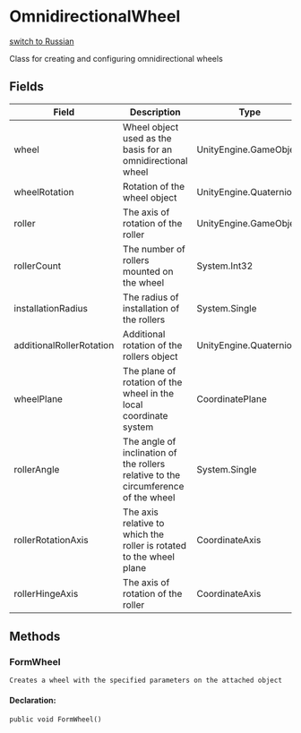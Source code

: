 # OmnidirectionalWheel
[switch to Russian](/ScriptingAPI/ru/Mechanics/OmnidirectionalWheel.cs.md)

 Class for creating and configuring omnidirectional wheels

## Fields
| Field | Description | Type |
|--|--|--|
|wheel|Wheel object used as the basis for an omnidirectional wheel|UnityEngine.GameObject|
|wheelRotation|Rotation of the wheel object|UnityEngine.Quaternion|
|roller|The axis of rotation of the roller|UnityEngine.GameObject|
|rollerCount|The number of rollers mounted on the wheel|System.Int32|
|installationRadius|The radius of installation of the rollers|System.Single|
|additionalRollerRotation|Additional rotation of the rollers object|UnityEngine.Quaternion|
|wheelPlane|The plane of rotation of the wheel in the local coordinate system|CoordinatePlane|
|rollerAngle|The angle of inclination of the rollers relative to the circumference of the wheel|System.Single|
|rollerRotationAxis|The axis relative to which the roller is rotated to the wheel plane|CoordinateAxis|
|rollerHingeAxis|The axis of rotation of the roller|CoordinateAxis|

## Methods
### FormWheel
    Creates a wheel with the specified parameters on the attached object
#### Declaration:
    public void FormWheel()